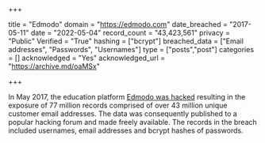 +++

title = "Edmodo"
domain = "https://edmodo.com"
date_breached = "2017-05-11"
date = "2022-05-04"
record_count = "43,423,561"
privacy = "Public"
Verified = "True"
hashing = ["bcrypt"]
breached_data = ["Email addresses", "Passwords", "Usernames"]
type = ["posts","post"]
categories = []
acknowledged = "Yes"
acknowledged_url = "https://archive.md/oaMSx"

+++


In May 2017, the education platform <a href="https://motherboard.vice.com/en_us/article/hacker-steals-millions-of-user-account-details-from-education-platform-edmodo" target="_blank" rel="noopener">Edmodo was hacked</a> resulting in the exposure of 77 million records comprised of over 43 million unique customer email addresses. The data was consequently published to a popular hacking forum and made freely available. The records in the breach included usernames, email addresses and bcrypt hashes of passwords.

